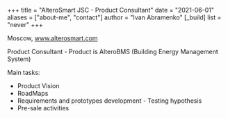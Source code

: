 +++
title = "AlteroSmart JSC - Product Consultant"
date = "2021-06-01"
aliases = ["about-me", "contact"]
author = "Ivan Abramenko"
[_build]
  list = "never"
+++

Moscow, www.alterosmart.com

Product Consultant - Product is AlteroBMS (Building Energy Management System)

Main tasks:
- Product Vision
- RoadMaps
- Requirements and prototypes development - Testing hypothesis
- Pre-sale activities